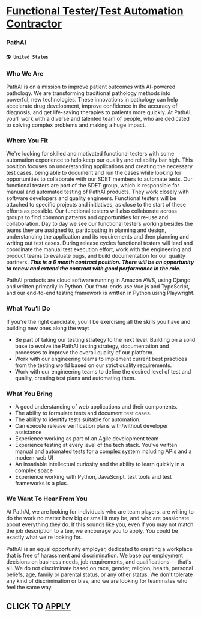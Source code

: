 # [Functional Tester/Test Automation Contractor](https://www.remotewlb.com/apply/functional-tester-test-automation-contractor)  
### PathAI  
#### `🌎 United States`  

### Who We Are

PathAI is on a mission to improve patient outcomes with AI-powered pathology. We are transforming traditional pathology methods into powerful, new technologies. These innovations in pathology can help accelerate drug development, improve confidence in the accuracy of diagnosis, and get life-saving therapies to patients more quickly. At PathAI, you'll work with a diverse and talented team of people, who are dedicated to solving complex problems and making a huge impact.

### Where You Fit

We're looking for skilled and motivated functional testers with some automation experience to help keep our quality and reliability bar high. This position focuses on understanding applications and creating the necessary test cases, being able to document and run the cases while looking for opportunities to collaborate with our SDET members to automate tests. Our functional testers are part of the SDET group, which is responsible for manual and automated testing of PathAI products. They work closely with software developers and quality engineers. Functional testers will be attached to specific projects and initiatives, as close to the start of these efforts as possible. Our functional testers will also collaborate across groups to find common patterns and opportunities for re-use and collaboration. Day to day we see our functional testers working besides the teams they are assigned to, participating in planning and design, understanding the application and its requirements and then
planning and writing out test cases. During release cycles functional testers will lead and coordinate the manual test execution effort, work with the engineering and product teams to evaluate bugs, and build documentation for our quality partners. _**This is a 6 month contract position. There will be an opportunity to renew and extend the contract with good performance in the role.**_

PathAI products are cloud software running in Amazon AWS, using Django and written primarily in Python. Our front-ends use Vue.js and TypeScript, and our end-to-end testing framework is written in Python using Playwright.

### What You’ll Do

If you're the right candidate, you'll be exercising all the skills you have and building new ones along the way:

  * Be part of taking our testing strategy to the next level. Building on a solid base to evolve the PathAI testing strategy, documentation and processes to improve the overall quality of our platform. 
  * Work with our engineering teams to implement current best practices from the testing world based on our strict quality requirements. 
  * Work with our engineering teams to define the desired level of test and quality, creating test plans and automating them.

### What You Bring

  * A good understanding of web applications and their components. 
  * The ability to formulate tests and document test cases.
  * The ability to identify tests suitable for automation.
  * Can execute release verification plans with/without developer assistance
  * Experience working as part of an Agile development team
  * Experience testing at every level of the tech stack. You’ve written manual and automated tests for a complex system including APIs and a modern web UI
  * An insatiable intellectual curiosity and the ability to learn quickly in a complex space
  * Experience working with Python, JavaScript, test tools and test frameworks is a plus.

### We Want To Hear From You

At PathAI, we are looking for individuals who are team players, are willing to do the work no matter how big or small it may be, and who are passionate about everything they do. If this sounds like you, even if you may not match the job description to a tee, we encourage you to apply. You could be exactly what we're looking for.

PathAI is an equal opportunity employer, dedicated to creating a workplace that is free of harassment and discrimination. We base our employment decisions on business needs, job requirements, and qualifications — that's all. We do not discriminate based on race, gender, religion, health, personal beliefs, age, family or parental status, or any other status. We don't tolerate any kind of discrimination or bias, and we are looking for teammates who feel the same way.

  
## CLICK TO [APPLY](https://www.remotewlb.com/apply/functional-tester-test-automation-contractor)


